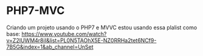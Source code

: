 # PHP7-MVC
 Criando um projeto usando o PHP7 e MVVC
estou usando essa plalist como base: https://www.youtube.com/watch?v=Z2IUWM4r8iI&list=PL0N5TAOhX5E-NZ0RRHa2tet6NCf9-7B5G&index=1&ab_channel=UnSet
